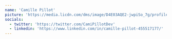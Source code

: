 ```yaml
---
name: 'Camille Pillot'
picture: 'https://media.licdn.com/dms/image/D4E03AQE2-jwpiSo_7g/profile-displayphoto-shrink_400_400/0/1681210876496?e=1700092800&v=beta&t=ak3qiiUsMnUT1PysjA-GfO9KJwsoDj7W1omB5zZupY0'
socials:
  - twitter: 'https://twitter.com/CamiPillotDev'
  - linkedin: 'https://www.linkedin.com/in/camille-pillot-455517177/'
---
```

